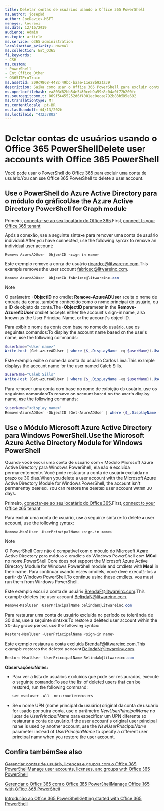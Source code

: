 ```yaml
---
title: Deletar contas de usuários usando o Office 365 PowerShell
ms.author: josephd
author: JoeDavies-MSFT
manager: laurawi
ms.date: 12/16/2019
audience: Admin
ms.topic: article
ms.service: o365-administration
localization_priority: Normal
ms.collection: Ent_O365
f1.keywords:
- CSH
ms.custom:
- PowerShell
- Ent_Office_Other
- O365ITProTrain
ms.assetid: 209c9868-448c-49bc-baae-11e28b923a39
description: Saiba como usar o Office 365 PowerShell para excluir contas de usuários do Office 365.
ms.openlocfilehash: ea803d82bb54e5430ceb9a59e8c04a0f72b200fc
ms.sourcegitcommit: 069f56455252d6f4001ec0ecee792b83b585e692
ms.translationtype: MT
ms.contentlocale: pt-BR
ms.lasthandoff: 04/13/2020
ms.locfileid: "43237802"
---
```

# <a name="delete-user-accounts-with-office-365-powershell"></a><span data-ttu-id="ba6a1-103">Deletar contas de usuários usando o Office 365 PowerShell</span><span class="sxs-lookup"><span data-stu-id="ba6a1-103">Delete user accounts with Office 365 PowerShell</span></span>

<span data-ttu-id="ba6a1-104">Você pode usar o PowerShell do Office 365 para excluir uma conta de usuário.</span><span class="sxs-lookup"><span data-stu-id="ba6a1-104">You can use Office 365 PowerShell to delete a user account.</span></span>
   
## <a name="use-the-azure-active-directory-powershell-for-graph-module"></a><span data-ttu-id="ba6a1-105">Use o PowerShell do Azure Active Directory para o módulo do gráfico</span><span class="sxs-lookup"><span data-stu-id="ba6a1-105">Use the Azure Active Directory PowerShell for Graph module</span></span>

<span data-ttu-id="ba6a1-106">Primeiro, [conectar-se ao seu locatário do Office 365](connect-to-office-365-powershell.md#connect-with-the-azure-active-directory-powershell-for-graph-module).</span><span class="sxs-lookup"><span data-stu-id="ba6a1-106">First, [connect to your Office 365 tenant](connect-to-office-365-powershell.md#connect-with-the-azure-active-directory-powershell-for-graph-module).</span></span>

<span data-ttu-id="ba6a1-107">Após a conexão, use a seguinte sintaxe para remover uma conta de usuário individual:</span><span class="sxs-lookup"><span data-stu-id="ba6a1-107">After you have connected, use the following syntax to remove an individual user account:</span></span>
  
```powershell
Remove-AzureADUser -ObjectID <sign-in name>
```

<span data-ttu-id="ba6a1-108">Este exemplo remove a conta de usuário ricardoc@litwareinc.com.</span><span class="sxs-lookup"><span data-stu-id="ba6a1-108">This example removes the user account fabricec@litwareinc.com.</span></span>
  
```powershell
Remove-AzureADUser -ObjectID fabricec@litwareinc.com
```

> [!NOTE]
> <span data-ttu-id="ba6a1-109">O parâmetro **-ObjectID** no cmdlet **Remove-AzureADUser** aceita o nome de entrada da conta, também conhecido como o nome principal do usuário, ou a ID de objeto da conta.</span><span class="sxs-lookup"><span data-stu-id="ba6a1-109">The **-ObjectID** parameter in the **Remove-AzureADUser** cmdlet accepts either the account's sign-in name, also known as the User Principal Name, or the account's object ID.</span></span>
  
<span data-ttu-id="ba6a1-110">Para exibir o nome da conta com base no nome do usuário, use os seguintes comandos:</span><span class="sxs-lookup"><span data-stu-id="ba6a1-110">To display the account name based on the user's name, use the following commands:</span></span>
  
```powershell
$userName="<User name>"
Write-Host (Get-AzureADUser | where {$_.DisplayName -eq $userName}).UserPrincipalName
```

<span data-ttu-id="ba6a1-111">Este exemplo exibe o nome da conta do usuário Carlos Lima.</span><span class="sxs-lookup"><span data-stu-id="ba6a1-111">This example displays the account name for the user named Caleb Sills.</span></span>
  
```powershell
$userName="Caleb Sills"
Write-Host (Get-AzureADUser | where {$_.DisplayName -eq $userName}).UserPrincipalName
```

<span data-ttu-id="ba6a1-112">Para remover uma conta com base no nome de exibição do usuário, use os seguintes comandos:</span><span class="sxs-lookup"><span data-stu-id="ba6a1-112">To remove an account based on the user's display name, use the following commands:</span></span>
  
```powershell
$userName="<display name>"
Remove-AzureADUser -ObjectID (Get-AzureADUser | where {$_.DisplayName -eq $userName}).UserPrincipalName
```

## <a name="use-the-microsoft-azure-active-directory-module-for-windows-powershell"></a><span data-ttu-id="ba6a1-113">Use o Módulo Microsoft Azure Active Directory para Windows PowerShell.</span><span class="sxs-lookup"><span data-stu-id="ba6a1-113">Use the Microsoft Azure Active Directory Module for Windows PowerShell</span></span>

<span data-ttu-id="ba6a1-p101">Quando você exclui uma conta de usuário com o Módulo Microsoft Azure Active Directory para Windows PowerShell, ela não é excluída permanentemente. Você pode restaurar a conta de usuário excluída no prazo de 30 dias.</span><span class="sxs-lookup"><span data-stu-id="ba6a1-p101">When you delete a user account with the Microsoft Azure Active Directory Module for Windows PowerShell, the account isn't permanently deleted. You can restore the deleted user account within 30 days.</span></span>

<span data-ttu-id="ba6a1-116">Primeiro, [conectar-se ao seu locatário do Office 365](connect-to-office-365-powershell.md#connect-with-the-microsoft-azure-active-directory-module-for-windows-powershell).</span><span class="sxs-lookup"><span data-stu-id="ba6a1-116">First, [connect to your Office 365 tenant](connect-to-office-365-powershell.md#connect-with-the-microsoft-azure-active-directory-module-for-windows-powershell).</span></span>

<span data-ttu-id="ba6a1-117">Para excluir uma conta de usuário, use a seguinte sintaxe:</span><span class="sxs-lookup"><span data-stu-id="ba6a1-117">To delete a user account, use the following syntax:</span></span>
  
```powershell
Remove-MsolUser -UserPrincipalName <sign-in name>
```

>[!Note]
><span data-ttu-id="ba6a1-118">O PowerShell Core não é compatível com o módulo do Microsoft Azure Active Directory para módulo e cmdlets do Windows PowerShell com **MSol** no nome.</span><span class="sxs-lookup"><span data-stu-id="ba6a1-118">PowerShell Core does not support the Microsoft Azure Active Directory Module for Windows PowerShell module and cmdlets with **Msol** in their name.</span></span> <span data-ttu-id="ba6a1-119">Para continuar usando esses cmdlets, você deve executá-los a partir do Windows PowerShell.</span><span class="sxs-lookup"><span data-stu-id="ba6a1-119">To continue using these cmdlets, you must run them from Windows PowerShell.</span></span>
>

<span data-ttu-id="ba6a1-120">Este exemplo exclui a conta de usuário BrendaF@litwareinc.com.</span><span class="sxs-lookup"><span data-stu-id="ba6a1-120">This example deletes the user account BelindaN@litwareinc.com.</span></span>
  
```powershell
Remove-MsolUser -UserPrincipalName belindan@litwareinc.com
```

<span data-ttu-id="ba6a1-121">Para restaurar uma conta de usuário excluída no período de tolerância de 30 dias, use a seguinte sintaxe:</span><span class="sxs-lookup"><span data-stu-id="ba6a1-121">To restore a deleted user account within the 30-day grace period, use the following syntax:</span></span>
  
```powershell
Restore-MsolUser -UserPrincipalName <sign-in name>
```

<span data-ttu-id="ba6a1-122">Este exemplo restaura a conta excluída BrendaF@litwareinc.com.</span><span class="sxs-lookup"><span data-stu-id="ba6a1-122">This example restores the deleted account BelindaN@litwareinc.com.</span></span>
  
```powershell
Restore-MsolUser -UserPrincipalName BelindaN@litwareinc.com
```

 <span data-ttu-id="ba6a1-123">**Observações:**</span><span class="sxs-lookup"><span data-stu-id="ba6a1-123">**Notes:**</span></span>
  
- <span data-ttu-id="ba6a1-124">Para ver a lista de usuários excluídos que pode ser restaurados, execute o seguinte comando:</span><span class="sxs-lookup"><span data-stu-id="ba6a1-124">To see the list of deleted users that can be restored, run the following command:</span></span>
    
  ```powershell
  Get-MsolUser -All -ReturnDeletedUsers
  ```

- <span data-ttu-id="ba6a1-125">Se o nome UPN (nome principal do usuário) original da conta de usuário for usado por outra conta, use o parâmetro _NewUserPrincipalName_ no lugar de _UserPrincipalName_ para especificar um UPN diferente ao restaurar a conta de usuário.</span><span class="sxs-lookup"><span data-stu-id="ba6a1-125">If the user account's original user principal name is used by another account, use the _NewUserPrincipalName_ parameter instead of _UserPrincipalName_ to specify a different user principal name when you restore the user account.</span></span>


## <a name="see-also"></a><span data-ttu-id="ba6a1-126">Confira também</span><span class="sxs-lookup"><span data-stu-id="ba6a1-126">See also</span></span>

[<span data-ttu-id="ba6a1-127">Gerenciar contas de usuário, licenças e grupos com o Office 365 PowerShell</span><span class="sxs-lookup"><span data-stu-id="ba6a1-127">Manage user accounts, licenses, and groups with Office 365 PowerShell</span></span>](manage-user-accounts-and-licenses-with-office-365-powershell.md)
  
[<span data-ttu-id="ba6a1-128">Gerenciar o Office 365 com o Office 365 PowerShell</span><span class="sxs-lookup"><span data-stu-id="ba6a1-128">Manage Office 365 with Office 365 PowerShell</span></span>](manage-office-365-with-office-365-powershell.md)
  
[<span data-ttu-id="ba6a1-129">Introdução ao Office 365 PowerShell</span><span class="sxs-lookup"><span data-stu-id="ba6a1-129">Getting started with Office 365 PowerShell</span></span>](getting-started-with-office-365-powershell.md)
